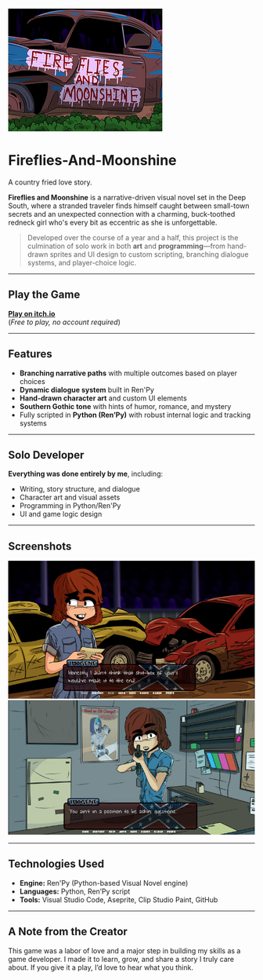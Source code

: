 ![Screenshot 3](screenshots/cover.png)

# Fireflies-And-Moonshine
A country fried love story.

**Fireflies and Moonshine** is a narrative-driven visual novel set in the Deep South, where a stranded traveler finds himself caught between small-town secrets and an unexpected connection with a charming, buck-toothed redneck girl who's every bit as eccentric as she is unforgettable.

> Developed over the course of a year and a half, this project is the culmination of solo work in both **art** and **programming**—from hand-drawn sprites and UI design to custom scripting, branching dialogue systems, and player-choice logic.

---

##  Play the Game

[**Play on itch.io**](https://quinnzilla-xd.itch.io/fireflies-and-moonshine)  
(*Free to play, no account required*)

---

##  Features

-  **Branching narrative paths** with multiple outcomes based on player choices  
-  **Dynamic dialogue system** built in Ren'Py  
-  **Hand-drawn character art** and custom UI elements  
-  **Southern Gothic tone** with hints of humor, romance, and mystery  
-  Fully scripted in **Python (Ren’Py)** with robust internal logic and tracking systems

---

##  Solo Developer

**Everything was done entirely by me**, including:
- Writing, story structure, and dialogue
- Character art and visual assets
- Programming in Python/Ren'Py
- UI and game logic design

---

##  Screenshots

![Screenshot 1](screenshots/screenshot1.png)
![Screenshot 2](screenshots/screenshot2.png)

---

## Technologies Used

- **Engine:** Ren'Py (Python-based Visual Novel engine)  
- **Languages:** Python, Ren’Py script  
- **Tools:** Visual Studio Code, Aseprite, Clip Studio Paint, GitHub

---

##  A Note from the Creator

This game was a labor of love and a major step in building my skills as a game developer. I made it to learn, grow, and share a story I truly care about. If you give it a play, I’d love to hear what you think.
